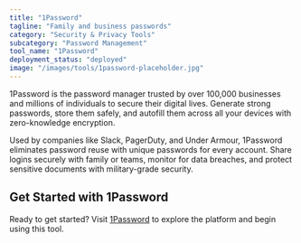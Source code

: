 ```yaml
---
title: "1Password"
tagline: "Family and business passwords"
category: "Security & Privacy Tools"
subcategory: "Password Management"
tool_name: "1Password"
deployment_status: "deployed"
image: "/images/tools/1password-placeholder.jpg"
---
```

1Password is the password manager trusted by over 100,000 businesses and millions of individuals to secure their digital lives. Generate strong passwords, store them safely, and autofill them across all your devices with zero-knowledge encryption.

Used by companies like Slack, PagerDuty, and Under Armour, 1Password eliminates password reuse with unique passwords for every account. Share logins securely with family or teams, monitor for data breaches, and protect sensitive documents with military-grade security.
## Get Started with 1Password

Ready to get started? Visit [1Password](https://1password.com) to explore the platform and begin using this tool.
